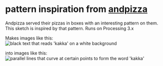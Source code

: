 # pattern inspiration from [andpizza](https://andpizza.com/)

Andpizza served their pizzas in boxes with an interesting pattern on them. This sketch is inspired by that pattern. 
Runs on Processing 3.x

Makes images like this:
![black text that reads 'kakka' on a white background](andpizza/images/logo.png)

into images like this:
![parallel lines that curve at certain points to form the word 'kakka'](/andpizza/00730.png)
